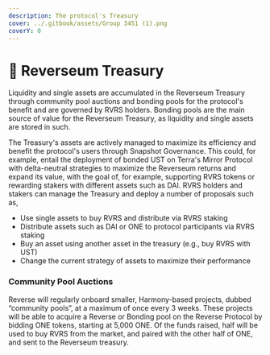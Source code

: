 ```yaml
---
description: The protocol's Treasury
cover: ../.gitbook/assets/Group 3451 (1).png
coverY: 0
---
```


# 🏦 Reverseum Treasury

Liquidity and single assets are accumulated in the Reverseum Treasury through community pool auctions and bonding pools for the protocol's benefit and are governed by RVRS holders. Bonding pools are the main source of value for the Reverseum Treasury, as liquidity and single assets are stored in such.&#x20;

The Treasury's assets are actively managed to maximize its efficiency and benefit the protocol's users through Snapshot Governance. This could, for example, entail the deployment of bonded UST on Terra's Mirror Protocol with delta-neutral strategies to maximize the Reverseum returns and expand its value, with the goal of, for example, supporting RVRS tokens or rewarding stakers with different assets such as DAI. RVRS holders and stakers can manage the Treasury and deploy a number of proposals such as,

* Use single assets to buy RVRS and distribute via RVRS staking
* Distribute assets such as DAI or ONE to protocol participants via RVRS staking
* Buy an asset using another asset in the treasury (e.g., buy RVRS with UST)
* Change the current strategy of assets to maximize their performance

### Community Pool Auctions

Reverse will regularly onboard smaller, Harmony-based projects, dubbed “community pools”, at a maximum of once every 3 weeks. These projects will be able to acquire a Reverse or Bonding pool on the Reverse Protocol by bidding ONE tokens, starting at 5,000 ONE. Of the funds raised, half will be used to buy RVRS from the market, and paired with the other half of ONE, and sent to the Reverseum treasury.
